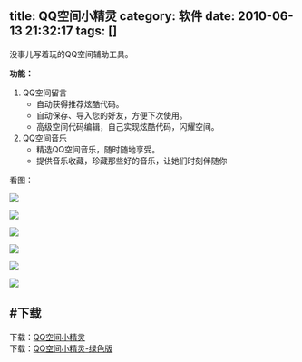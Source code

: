 title: QQ空间小精灵
category: 软件
date: 2010-06-13 21:32:17
tags: []
---

没事儿写着玩的QQ空间辅助工具。

<!--more-->

**功能：**  

1. QQ空间留言
   * 自动获得推荐炫酷代码。
   * 自动保存、导入您的好友，方便下次使用。
   * 高级空间代码编辑，自己实现炫酷代码，闪耀空间。
2. QQ空间音乐
   * 精选QQ空间音乐，随时随地享受。
   * 提供音乐收藏，珍藏那些好的音乐，让她们时刻伴随你  

看图：  

![](http://ww2.sinaimg.cn/large/5d7c1fa4gw1elx3lgqaw6j20oa0g2q6i.jpg)

![](http://ww4.sinaimg.cn/large/5d7c1fa4gw1elx3lrb8euj20j70chad8.jpg)

![](http://ww4.sinaimg.cn/large/5d7c1fa4gw1elx3m14dhaj20kt0fpabs.jpg)

![](http://ww4.sinaimg.cn/large/5d7c1fa4gw1elx3melva4j20jl0ccjtl.jpg)

![](http://ww4.sinaimg.cn/large/5d7c1fa4gw1elx3mlnfxmj20im0gg0ug.jpg)

![](http://ww2.sinaimg.cn/large/5d7c1fa4gw1elx3mxj9bcj20j7053t9m.jpg)

#下载
--------------------------
下载：[QQ空间小精灵](http://files.cnblogs.com/qianlifeng/QQ%e7%a9%ba%e9%97%b4%e7%b2%be%e7%81%b5.zip)  
下载：[QQ空间小精灵-绿色版](http://files.cnblogs.com/qianlifeng/QQ%e7%a9%ba%e9%97%b4%e5%b0%8f%e7%b2%be%e7%81%b5-%e7%bb%bf%e8%89%b2%e7%89%88.zip)